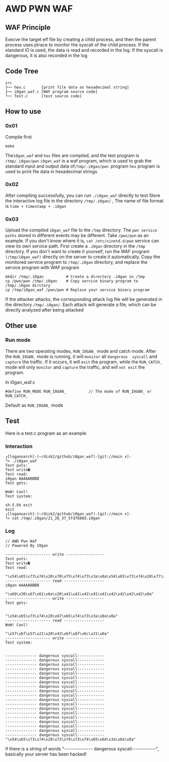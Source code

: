 # AWD PWN WAF



## WAF Principle

Execve the target elf file by creating a child process, and then the parent process uses ptrace to monitor the syscall  of the child process. If the standard IO is used, the data  is read and recorded in the log. If the syscall is dangerous, it is also recorded in the log



## Code Tree

```
src
├── hex.c       [print file data as hexadecimal string]
├── i0gan_waf.c [WAF program source code]
└── Test.c      [test source code]
```



##  How to use

### 0x01

Compile first

```
make
```

The`i0gan_waf` and `hex` files are compiled, and the test program is `/tmp/.i0gan/pwn`
`i0gan_waf` is a waf program, which is used to grab the standard input and output data of`/tmp/.i0gan/pwn `program
`hex`  program is used to print file data in hexadecimal strings



### 0x02

After compiling successfully, you can run `./i0gan_waf`  directly to test
Store the interactive log file in the directory `/tmp/.i0gan/` , The name of file format is  `time + timestamp + .i0gan`



### 0x03

Upload the compiled `i0gan_waf`  file to the `/tmp` directory. The `pwn service paths` stored in different events may be different. Take `/pwn/pwn` as an example. If you don't know where it is, `cat /etc/xinetd.d/pwn` service can view its own service path. First create a `.i0gan` directory in the `/tmp` directory. If you don't want to create it yourself, run the WAF program `(/tmp/i0gan_waf)`  directly on the server to create it automatically. Copy the monitored service program to `/tmp/.i0gan` directory, and replace the service program with WAF program

```
mkdir /tmp/.i0gan          # Create a directory .i0gan in /tmp
cp /pwn/pwn /tmp/.i0gan    # Copy service binary program to /tmp/.i0gan dirctory
cp /tmp/i0gan_waf /pwn/pwn # Replace your service binary program
```

If the attacker attacks, the corresponding attack log file will be generated in the directory `/tmp/.i0gan/`. Each attack will generate a file, which can be directly analyzed after being attacked



## Other use

### Run mode

There are two operating modes, `RUN_I0GAN_` mode and catch mode. After the `RUN_I0GAN_` mode is running, it will `monitor` all `dangerous  syscall` and `capture` the traffic. If it occurs, it will `exit` the program, while the `RUN_CATCH_` mode will only `monitor` and `capture` the traffic, and will `not exit` the program.

In i0gan_waf.c

```
#define RUN_MODE RUN_I0GAN_          // The mode of RUN_I0GAN_ or RUN_CATCH_
```

Default as `RUN_I0GAN_`  mode



## Test

Here is a test.c program as an example

### Interaction

```
┌[logan☮arch]-(~/disk2/github/i0gan_waf)-[git://main ✗]-
└> ./i0gan_waf 
Test puts:
Test write�
Test read:
i0gan AAAAABBBB
Test gets:

WoW! Cool!
Test system:

sh-5.0$ exit
exit
┌[logan☮arch]-(~/disk2/github/i0gan_waf)-[git://main ✗]-
└> cat /tmp/.i0gan/21_26_37_5fd7680d.i0gan
```



### Log

```
// AWD Pwn Waf
// Powered By I0gan

-------------------- write -----------------
Test puts:
Test write�
Test read:

"\x54\x65\x73\x74\x20\x70\x75\x74\x73\x3a\x0a\x54\x65\x73\x74\x20\x77\x72\x69\x74\x65\x00\x01\x02\x03\xff\x0a\x54\x65\x73\x74\x20\x72\x65\x61\x64\x3a\x0a"
-------------------- read ------------------
i0gan AAAAABBBB

"\x69\x30\x67\x61\x6e\x20\x41\x41\x41\x41\x41\x42\x42\x42\x42\x0a"
-------------------- write -----------------
Test gets:


"\x54\x65\x73\x74\x20\x67\x65\x74\x73\x3a\x0a\x0a"
-------------------- read ------------------
WoW! Cool!

"\x57\x6f\x57\x21\x20\x43\x6f\x6f\x6c\x21\x0a"
-------------------- write -----------------
Test system:


-------------- dangerous syscall------------
-------------- dangerous syscall------------
-------------- dangerous syscall------------
-------------- dangerous syscall------------
-------------- dangerous syscall------------
-------------- dangerous syscall------------
-------------- dangerous syscall------------
-------------- dangerous syscall------------
-------------- dangerous syscall------------
-------------- dangerous syscall------------
-------------- dangerous syscall------------
-------------- dangerous syscall------------
-------------- dangerous syscall------------
-------------- dangerous syscall------------
-------------- dangerous syscall------------
-------------- dangerous syscall------------
-------------- dangerous syscall------------
-------------- dangerous syscall------------
-------------- dangerous syscall------------
"\x54\x65\x73\x74\x20\x73\x79\x73\x74\x65\x6d\x3a\x0a\x0a"
```

If there is a string of words "-------------- dangerous syscall------------", basically your server has been hacked!
